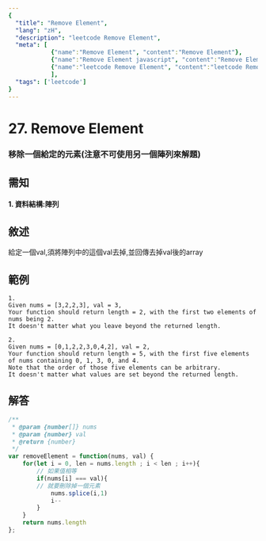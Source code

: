 ```yaml
---
{
  "title": "Remove Element",
  "lang": "zH",
  "description": "leetcode Remove Element",
  "meta": [
            {"name":"Remove Element", "content":"Remove Element"},
            {"name":"Remove Element javascript", "content":"Remove Element javascript"},
            {"name":"leetcode Remove Element", "content":"leetcode Remove Element"}
            ],
  "tags": ['leetcode']
}
---
```

# 27. Remove Element
### 移除一個給定的元素(注意不可使用另一個陣列來解題)

## 需知
#### 1. 資料結構:陣列

## 敘述
給定一個val,須將陣列中的這個val去掉,並回傳去掉val後的array

## 範例
```
1.
Given nums = [3,2,2,3], val = 3,
Your function should return length = 2, with the first two elements of nums being 2.
It doesn't matter what you leave beyond the returned length.

2.
Given nums = [0,1,2,2,3,0,4,2], val = 2,
Your function should return length = 5, with the first five elements of nums containing 0, 1, 3, 0, and 4.
Note that the order of those five elements can be arbitrary.
It doesn't matter what values are set beyond the returned length.
```
## 解答
```javascript
/**
 * @param {number[]} nums
 * @param {number} val
 * @return {number}
 */
var removeElement = function(nums, val) {
    for(let i = 0, len = nums.length ; i < len ; i++){
        // 如果值相等
        if(nums[i] === val){
        // 就要刪除掉一個元素
            nums.splice(i,1)
            i--
        }
    }
    return nums.length
};
```
